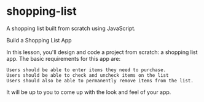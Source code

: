 # shopping-list
A shopping list built from scratch using JavaScript. 

Build a Shopping List App

In this lesson, you'll design and code a project from scratch: a shopping list app. The basic requirements for this app are:

    Users should be able to enter items they need to purchase.
    Users should be able to check and uncheck items on the list 
    Users should also be able to permanently remove items from the list.

It will be up to you to come up with the look and feel of your app. 

